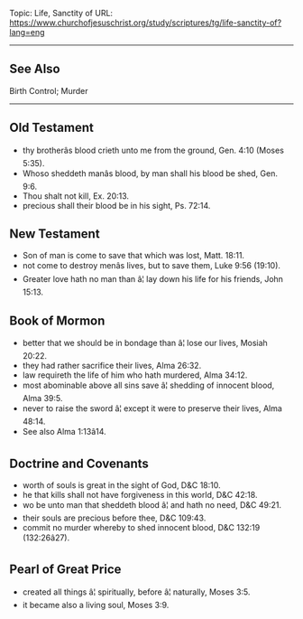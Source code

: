 Topic: Life, Sanctity of
URL: https://www.churchofjesuschrist.org/study/scriptures/tg/life-sanctity-of?lang=eng

---

## See Also

Birth Control; Murder

---

## Old Testament

- thy brotherâs blood crieth unto me from the ground, Gen. 4:10 (Moses 5:35).
- Whoso sheddeth manâs blood, by man shall his blood be shed, Gen. 9:6.
- Thou shalt not kill, Ex. 20:13.
- precious shall their blood be in his sight, Ps. 72:14.

## New Testament

- Son of man is come to save that which was lost, Matt. 18:11.
- not come to destroy menâs lives, but to save them, Luke 9:56 (19:10).
- Greater love hath no man than â¦ lay down his life for his friends, John 15:13.

## Book of Mormon

- better that we should be in bondage than â¦ lose our lives, Mosiah 20:22.
- they had rather sacrifice their lives, Alma 26:32.
- law requireth the life of him who hath murdered, Alma 34:12.
- most abominable above all sins save â¦ shedding of innocent blood, Alma 39:5.
- never to raise the sword â¦ except it were to preserve their lives, Alma 48:14.
- See also Alma 1:13â14.

## Doctrine and Covenants

- worth of souls is great in the sight of God, D&C 18:10.
- he that kills shall not have forgiveness in this world, D&C 42:18.
- wo be unto man that sheddeth blood â¦ and hath no need, D&C 49:21.
- their souls are precious before thee, D&C 109:43.
- commit no murder whereby to shed innocent blood, D&C 132:19 (132:26â27).

## Pearl of Great Price

- created all things â¦ spiritually, before â¦ naturally, Moses 3:5.
- it became also a living soul, Moses 3:9.

